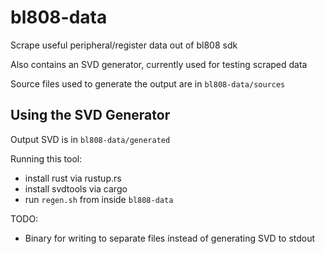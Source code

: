 # bl808-data
Scrape useful peripheral/register data out of bl808 sdk

Also contains an SVD generator, currently used for testing scraped data

Source files used to generate the output are in `bl808-data/sources`

## Using the SVD Generator

Output SVD is in `bl808-data/generated`

Running this tool:
- install rust via rustup.rs
- install svdtools via cargo
- run `regen.sh` from inside `bl808-data`

TODO:
- Binary for writing to separate files instead of generating SVD to stdout